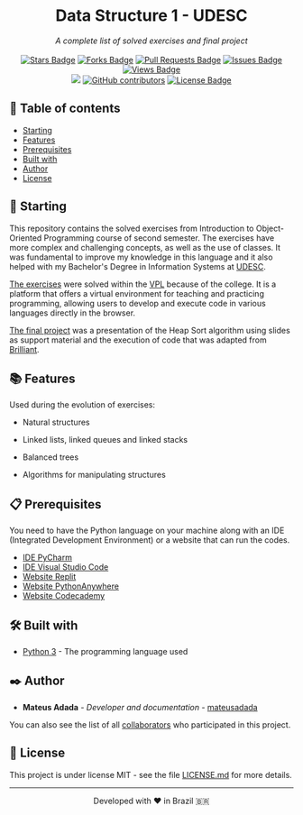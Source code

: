 <h1 align="center">Data Structure 1 - UDESC</h1>
<div align="center"><i>A complete list of solved exercises and final project</i><br><br>
<a href="https://github.com/mateusadada/DAD1-UDESC/stargazers"><img src="https://img.shields.io/github/stars/mateusadada/DAD1-UDESC" alt="Stars Badge"/></a>
<a href="https://github.com/mateusadada/DAD1-UDESC/network/members"><img src="https://img.shields.io/github/forks/mateusadada/DAD1-UDESC" alt="Forks Badge"/></a>
<a href="https://github.com/mateusadada/DAD1-UDESC/pulls"><img src="https://img.shields.io/github/issues-pr/mateusadada/DAD1-UDESC" alt="Pull Requests Badge"/></a>
<a href="https://github.com/mateusadada/DAD1-UDESC/issues"><img src="https://img.shields.io/github/issues/mateusadada/DAD1-UDESC" alt="Issues Badge"/></a>
<a href="https://github.com/mateusadada/DAD1-UDESC"><img src="https://views.whatilearened.today/views/github/mateusadada/DAD1-UDESC.svg" alt="Views Badge"/></a>
<br><a href="https://mateusadada.github.io/DAD1-UDESC" target="blank"><img src="https://img.shields.io/website?url=https%3A%2F%2Fmateusadada.github.io%2FDAD1-UDESC&logo=github" /></a>
<a href="https://github.com/mateusadada/DAD1-UDESC/graphs/contributors"><img alt="GitHub contributors" src="https://img.shields.io/github/contributors/mateusadada/DAD1-UDESC?color=2b9348"></a>
<a href="https://github.com/mateusadada/DAD1-UDESC/blob/main/LICENSE"><img src="https://img.shields.io/github/license/mateusadada/DAD1-UDESC?color=2b9348" alt="License Badge"/></a>
</div>

## 📜 Table of contents

- [Starting](#-starting)
- [Features](#-features)
- [Prerequisites](#-prerequisites)
- [Built with](#%EF%B8%8F-built-with)
- [Author](#%EF%B8%8F-author)
- [License](#-license)

## 🚀 Starting

This repository contains the solved exercises from Introduction to Object-Oriented Programming course of second semester. The exercises have more complex and challenging concepts, as well as the use of classes. It was fundamental to improve my knowledge in this language and it also helped with my Bachelor's Degree in Information Systems at [UDESC](https://www.udesc.br/).

[The exercises](https://github.com/mateusadada/DAD1-UDESC/tree/main/solved_exercises/VPL) were solved within the [VPL](https://vpl.dis.ulpgc.es/) because of the college. It is a platform that offers a virtual environment for teaching and practicing programming, allowing users to develop and execute code in various languages directly in the browser.

[The final project](https://github.com/mateusadada/DAD1-UDESC/blob/main/final_project/heap_sort.py) was a presentation of the Heap Sort algorithm using slides as support material and the execution of code that was adapted from [Brilliant](https://brilliant.org/wiki/heap-sort/).

## 📚 Features

Used during the evolution of exercises:

- Natural structures

- Linked lists, linked queues and linked stacks
  
- Balanced trees

- Algorithms for manipulating structures

## 📋 Prerequisites

You need to have the Python language on your machine along with an IDE (Integrated Development Environment) or a website that can run the codes.

* [IDE PyCharm](https://www.jetbrains.com/pycharm/)
* [IDE Visual Studio Code](https://code.visualstudio.com/)
* [Website Replit](https://replit.com/)
* [Website PythonAnywhere](https://www.pythonanywhere.com/)
* [Website Codecademy](https://www.codecademy.com/)

## 🛠️ Built with

* [Python 3](https://www.python.org/) - The programming language used

## ✒️ Author

* **Mateus Adada** - *Developer and documentation* - [mateusadada](https://github.com/mateusadada)

You can also see the list of all [collaborators](https://github.com/mateusadada/DAD1-UDESC/graphs/contributors) who participated in this project.

## 📄 License

This project is under license MIT - see the file [LICENSE.md](https://github.com/mateusadada/DAD1-UDESC/blob/main/LICENSE) for more details.

<hr><p align="center">Developed with ❤️ in Brazil 🇧🇷</p>
